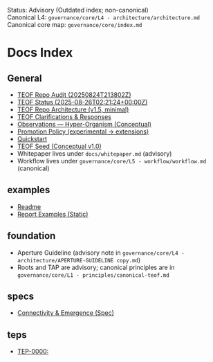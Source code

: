 Status: Advisory (Outdated index; non-canonical)  
Canonical L4: `governance/core/L4 - architecture/architecture.md`  
Canonical core map: `governance/core/index.md`

# Docs Index

## General
- [TEOF Repo Audit (20250824T213802Z)](./repo_audit.md)
- [TEOF Status (2025-08-26T02:21:24+00:00Z)](./status.md)
- [TEOF Repo Architecture (v1.5, minimal)](./architecture.md)
- [TEOF Clarifications & Responses](./clarifications.md)
- [Observations — Hyper-Organism (Conceptual)](./observations/hyper-organism.md)
- [Promotion Policy (experimental → extensions)](./promotion-policy.md)
- [Quickstart](./quickstart.md)
- [TEOF Seed (Conceptual v1.0)](./seed.md)
- Whitepaper lives under `docs/whitepaper.md` (advisory)  
- Workflow lives under `governance/core/L5 - workflow/workflow.md` (canonical)

## examples
- [Readme](./examples/brief/goldens/README.md)
- [Report Examples (Static)](./examples/reports/README.md)

## foundation
- Aperture Guideline (advisory note in `governance/core/L4 - architecture/APERTURE-GUIDELINE copy.md`)  
- Roots and TAP are advisory; canonical principles are in `governance/core/L1 - principles/canonical-teof.md`

## specs
- [Connectivity & Emergence (Spec)](./specs/connectivity.md)

## teps
- [TEP-0000: <Title>](./teps/TEP-0000-template.md)

